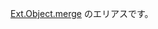 <a href="#!/api/Ext.Object-method-merge" rel="Ext.Object-method-merge" class="docClass" >Ext.Object.merge</a>
のエリアスです。
